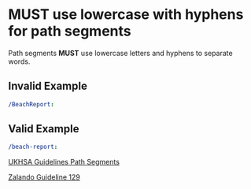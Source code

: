 # **MUST** use lowercase with hyphens for path segments

Path segments **MUST** use lowercase letters and hyphens to separate words.

## Invalid Example

``` yaml
/BeachReport:
```

## Valid Example

``` yaml
/beach-report:
```

[UKHSA Guidelines Path Segments](../../api-guidelines/naming-conventions.md#path-segments)

[Zalando Guideline 129](https://opensource.zalando.com/restful-api-guidelines/#129)
